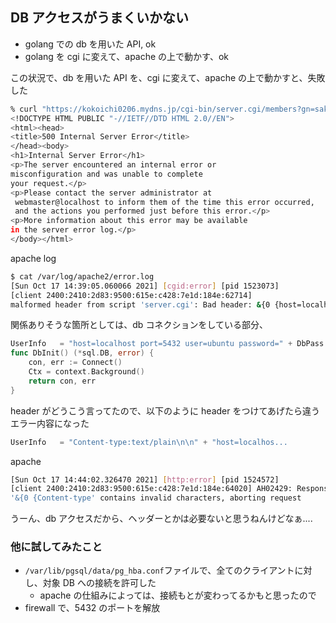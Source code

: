 ## DB アクセスがうまくいかない
- golang での db を用いた API, ok
- golang を cgi に変えて、apache の上で動かす、ok

この状況で、db を用いた API を、cgi に変えて、apache の上で動かすと、失敗した

```sh
% curl "https://kokoichi0206.mydns.jp/cgi-bin/server.cgi/members?gn=sakurazaka"
<!DOCTYPE HTML PUBLIC "-//IETF//DTD HTML 2.0//EN">
<html><head>
<title>500 Internal Server Error</title>
</head><body>
<h1>Internal Server Error</h1>
<p>The server encountered an internal error or
misconfiguration and was unable to complete
your request.</p>
<p>Please contact the server administrator at 
 webmaster@localhost to inform them of the time this error occurred,
 and the actions you performed just before this error.</p>
<p>More information about this error may be available
in the server error log.</p>
</body></html>
```

apache log

```sh
$ cat /var/log/apache2/error.log
[Sun Oct 17 14:39:05.060066 2021] [cgid:error] [pid 1523073] 
[client 2400:2410:2d83:9500:615e:c428:7e1d:184e:62714]
malformed header from script 'server.cgi': Bad header: &{0 {host=localhost port=5432
```

関係ありそうな箇所としては、db コネクションをしている部分、

```go
UserInfo   = "host=localhost port=5432 user=ubuntu password=" + DbPass + " dbname=" + DbName + " sslmode=disable"
func DbInit() (*sql.DB, error) {
	con, err := Connect()
	Ctx = context.Background()
	return con, err
}
```

header がどうこう言ってたので、以下のように header をつけてあげたら違うエラー内容になった

```go
UserInfo   = "Content-type:text/plain\n\n" + "host=localhos...
```

apache 

```sh
[Sun Oct 17 14:44:02.326470 2021] [http:error] [pid 1524572] 
[client 2400:2410:2d83:9500:615e:c428:7e1d:184e:64020] AH02429: Response header name 
'&{0 {Content-type' contains invalid characters, aborting request
```

うーん、db アクセスだから、ヘッダーとかは必要ないと思うねんけどなぁ....



### 他に試してみたこと
- `/var/lib/pgsql/data/pg_hba.conf`ファイルで、全てのクライアントに対し、対象 DB への接続を許可した
  - apache の仕組みによっては、接続もとが変わってるかもと思ったので
- firewall で、5432 のポートを解放


